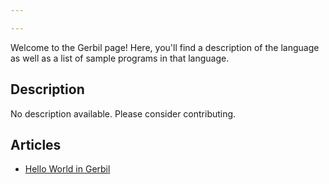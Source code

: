 ```yaml
---

---
```


Welcome to the Gerbil page! Here, you'll find a description of the language as well as a list of sample programs in that language.

## Description

No description available. Please consider contributing.

## Articles

- [Hello World in Gerbil](https://sampleprograms.io/projects/hello-world/gerbil)